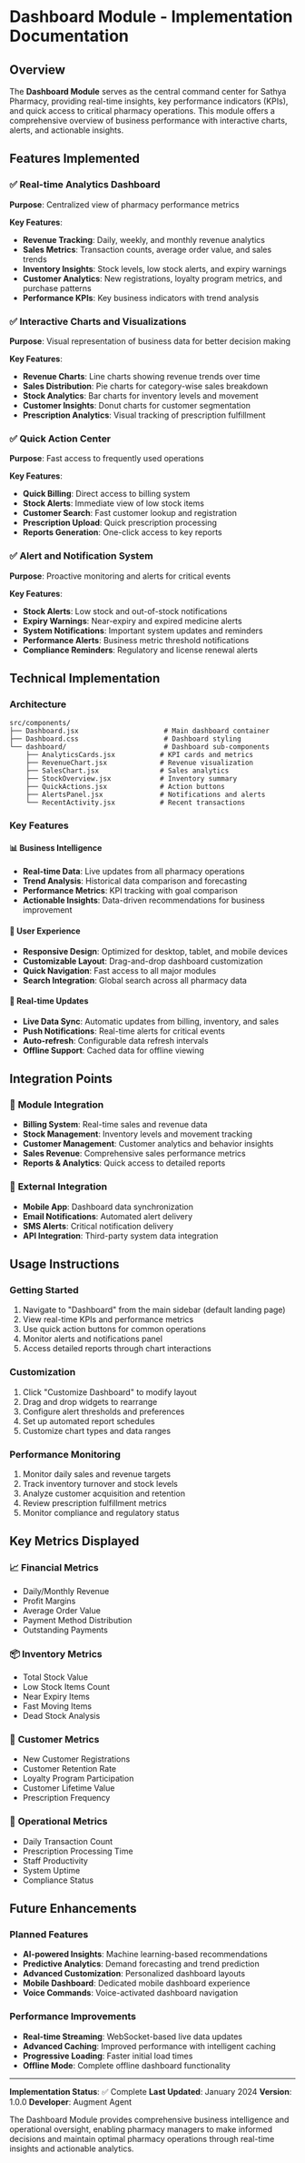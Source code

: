 # Dashboard Module - Implementation Documentation

## Overview

The **Dashboard Module** serves as the central command center for Sathya Pharmacy, providing real-time insights, key performance indicators (KPIs), and quick access to critical pharmacy operations. This module offers a comprehensive overview of business performance with interactive charts, alerts, and actionable insights.

## Features Implemented

### ✅ **Real-time Analytics Dashboard**
**Purpose**: Centralized view of pharmacy performance metrics

**Key Features**:
- **Revenue Tracking**: Daily, weekly, and monthly revenue analytics
- **Sales Metrics**: Transaction counts, average order value, and sales trends
- **Inventory Insights**: Stock levels, low stock alerts, and expiry warnings
- **Customer Analytics**: New registrations, loyalty program metrics, and purchase patterns
- **Performance KPIs**: Key business indicators with trend analysis

### ✅ **Interactive Charts and Visualizations**
**Purpose**: Visual representation of business data for better decision making

**Key Features**:
- **Revenue Charts**: Line charts showing revenue trends over time
- **Sales Distribution**: Pie charts for category-wise sales breakdown
- **Stock Analytics**: Bar charts for inventory levels and movement
- **Customer Insights**: Donut charts for customer segmentation
- **Prescription Analytics**: Visual tracking of prescription fulfillment

### ✅ **Quick Action Center**
**Purpose**: Fast access to frequently used operations

**Key Features**:
- **Quick Billing**: Direct access to billing system
- **Stock Alerts**: Immediate view of low stock items
- **Customer Search**: Fast customer lookup and registration
- **Prescription Upload**: Quick prescription processing
- **Reports Generation**: One-click access to key reports

### ✅ **Alert and Notification System**
**Purpose**: Proactive monitoring and alerts for critical events

**Key Features**:
- **Stock Alerts**: Low stock and out-of-stock notifications
- **Expiry Warnings**: Near-expiry and expired medicine alerts
- **System Notifications**: Important system updates and reminders
- **Performance Alerts**: Business metric threshold notifications
- **Compliance Reminders**: Regulatory and license renewal alerts

## Technical Implementation

### Architecture
```
src/components/
├── Dashboard.jsx                     # Main dashboard container
├── Dashboard.css                     # Dashboard styling
└── dashboard/                        # Dashboard sub-components
    ├── AnalyticsCards.jsx           # KPI cards and metrics
    ├── RevenueChart.jsx             # Revenue visualization
    ├── SalesChart.jsx               # Sales analytics
    ├── StockOverview.jsx            # Inventory summary
    ├── QuickActions.jsx             # Action buttons
    ├── AlertsPanel.jsx              # Notifications and alerts
    └── RecentActivity.jsx           # Recent transactions
```

### Key Features

#### 📊 **Business Intelligence**
- **Real-time Data**: Live updates from all pharmacy operations
- **Trend Analysis**: Historical data comparison and forecasting
- **Performance Metrics**: KPI tracking with goal comparison
- **Actionable Insights**: Data-driven recommendations for business improvement

#### 🎯 **User Experience**
- **Responsive Design**: Optimized for desktop, tablet, and mobile devices
- **Customizable Layout**: Drag-and-drop dashboard customization
- **Quick Navigation**: Fast access to all major modules
- **Search Integration**: Global search across all pharmacy data

#### 🔄 **Real-time Updates**
- **Live Data Sync**: Automatic updates from billing, inventory, and sales
- **Push Notifications**: Real-time alerts for critical events
- **Auto-refresh**: Configurable data refresh intervals
- **Offline Support**: Cached data for offline viewing

## Integration Points

### 🔗 **Module Integration**
- **Billing System**: Real-time sales and revenue data
- **Stock Management**: Inventory levels and movement tracking
- **Customer Management**: Customer analytics and behavior insights
- **Sales Revenue**: Comprehensive sales performance metrics
- **Reports & Analytics**: Quick access to detailed reports

### 📱 **External Integration**
- **Mobile App**: Dashboard data synchronization
- **Email Notifications**: Automated alert delivery
- **SMS Alerts**: Critical notification delivery
- **API Integration**: Third-party system data integration

## Usage Instructions

### Getting Started
1. Navigate to "Dashboard" from the main sidebar (default landing page)
2. View real-time KPIs and performance metrics
3. Use quick action buttons for common operations
4. Monitor alerts and notifications panel
5. Access detailed reports through chart interactions

### Customization
1. Click "Customize Dashboard" to modify layout
2. Drag and drop widgets to rearrange
3. Configure alert thresholds and preferences
4. Set up automated report schedules
5. Customize chart types and data ranges

### Performance Monitoring
1. Monitor daily sales and revenue targets
2. Track inventory turnover and stock levels
3. Analyze customer acquisition and retention
4. Review prescription fulfillment metrics
5. Monitor compliance and regulatory status

## Key Metrics Displayed

### 📈 **Financial Metrics**
- Daily/Monthly Revenue
- Profit Margins
- Average Order Value
- Payment Method Distribution
- Outstanding Payments

### 📦 **Inventory Metrics**
- Total Stock Value
- Low Stock Items Count
- Near Expiry Items
- Fast Moving Items
- Dead Stock Analysis

### 👥 **Customer Metrics**
- New Customer Registrations
- Customer Retention Rate
- Loyalty Program Participation
- Customer Lifetime Value
- Prescription Frequency

### 🏥 **Operational Metrics**
- Daily Transaction Count
- Prescription Processing Time
- Staff Productivity
- System Uptime
- Compliance Status

## Future Enhancements

### Planned Features
- **AI-powered Insights**: Machine learning-based recommendations
- **Predictive Analytics**: Demand forecasting and trend prediction
- **Advanced Customization**: Personalized dashboard layouts
- **Mobile Dashboard**: Dedicated mobile dashboard experience
- **Voice Commands**: Voice-activated dashboard navigation

### Performance Improvements
- **Real-time Streaming**: WebSocket-based live data updates
- **Advanced Caching**: Improved performance with intelligent caching
- **Progressive Loading**: Faster initial load times
- **Offline Mode**: Complete offline dashboard functionality

---

**Implementation Status**: ✅ Complete
**Last Updated**: January 2024
**Version**: 1.0.0
**Developer**: Augment Agent

The Dashboard Module provides comprehensive business intelligence and operational oversight, enabling pharmacy managers to make informed decisions and maintain optimal pharmacy operations through real-time insights and actionable analytics.
